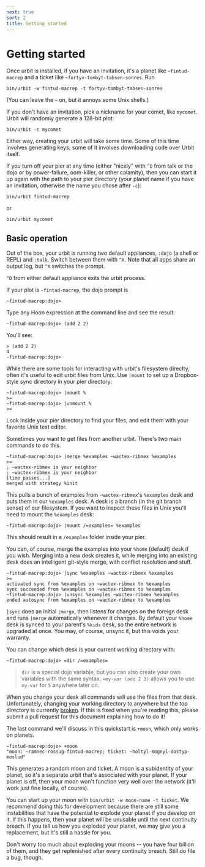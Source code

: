 ```yaml
---
next: true
sort: 2
title: Getting started
---
```


# Getting started

Once urbit is installed, if you have an invitation, it's a planet
like `~fintud-macrep` and a ticket like
`~fortyv-tombyt-tabsen-sonres`.  Run

    bin/urbit -w fintud-macrep -t fortyv-tombyt-tabsen-sonres

(You can leave the `~` on, but it annoys some Unix shells.)

If you don't have an invitation, pick a nickname for your comet,
like `mycomet`.  Urbit will randomly generate a 128-bit plot:

    bin/urbit -c mycomet

Either way, creating your urbit will take some time.  Some of
this time involves generating keys; some of it involves
downloading code over Urbit itself.

If you turn off your pier at any time (either "nicely" with `^D`
from talk or the dojo or by power-failure, oom-killer, or other
calamity), then you can start it up again with the path to your
pier directory (your planet name if you have an invitation,
otherwise the name you chose after `-c`):

    bin/urbit fintud-macrep

or

    bin/urbit mycomet

## Basic operation

Out of the box, your urbit is running two default appliances,
`:dojo` (a shell or REPL) and `:talk`.  Switch between them with
`^X`.  Note that all apps share an output log, but `^X` switches
the prompt.

`^D` from either default appliance exits the urbit process.

If your plot is `~fintud-macrep`, the dojo prompt is

    ~fintud-macrep:dojo>

Type any Hoon expression at the command line and see the result:

    ~fintud-macrep:dojo> (add 2 2)

You'll see:

    > (add 2 2)
    4
    ~fintud-macrep:dojo>

While there are some tools for interacting with urbit's
filesystem direclty, often it's useful to edit urbit files from
Unix.  Use `|mount` to set up a Dropbox-style sync directory in
your pier directory:

    ~fintud-macrep:dojo> |mount %
    >=
    ~fintud-macrep:dojo> |unmount %
    >=

Look inside your pier directory to find your files, and edit them
with your favorite Unix text editor.

Sometimes you want to get files from another urbit.  There's two
main commands to do this.

    ~fintud-macrep:dojo> |merge %examples ~wactex-ribmex %examples
    >=
    ; ~wactex-ribmex is your neighbor
    ; ~wactex-ribmex is your neighbor
    [time passes...]
    merged with strategy %init

This pulls a bunch of examples from `~wactex-ribmex`'s `%examples`
desk and puts them in our `%examples` desk.  A desk is a
branch (in the git branch sense) of our filesystem.  If you want to
inspect these files in Unix you'll need to mount the `%examples` 
desk:

    ~fintud-macrep:dojo> |mount /=examples= %examples

This should result in a `/examples` folder inside your pier.

You can, of course, merge the examples into your `%home`
(default) desk if you wish.  Merging into a new desk creates it,
while merging into an existing desk does an intelligent git-style
merge, with conflict resolution and stuff.

    ~fintud-macrep:dojo> |sync %examples ~wactex-ribmex %examples
    >=
    activated sync from %examples on ~wactex-ribmex to %examples
    sync succeeded from %examples on ~wactex-ribmex to %examples
    ~fintud-macrep:dojo> |unsync %examples ~wactex-ribmex %examples
    ended autosync from %examples on ~wactex-ribmex to %examples

`|sync` does an initial `|merge`, then listens for changes on the
foreign desk and runs `|merge` automatically whenever it changes.
By default your `%home` desk is synced to your parent's `%kids`
desk, so the entire network is upgraded at once.  You may, of
course, unsync it, but this voids your warranty.

You can change which desk is your current working directory with:

    ~fintud-macrep:dojo> =dir /=examples=

> `dir` is a special dojo variable, but you can also create your
> own variables with the same syntax.  `=my-var (add 2 3)` allows
> you to use `my-var` for `5` anywhere later on.

When you change your desk all commands will use the files from
that desk.  Unfortunately, changing your working directory to
anywhere but the top directory is currently
[broken](http://github.com/urbit/urbit/issues/565).  If this is
fixed when you're reading this, please submit a pull request for
this document explaining how to do it!

The last command we'll discuss in this quickstart is `+moon`,
which only works on planets.

    ~fintud-macrep:dojo> +moon
    "moon: ~ramnec-rossug-fintud-macrep; ticket: ~holtyl-mognyl-dostyp-moslud"

This generates a random moon and ticket.  A moon is a subidentity
of your planet, so it's a separate urbit that's associated with
your planet.  If your planet is off, then your moon won't
function very well over the network (it'll work just fine
locally, of coures).

You can start up your moon with `bin/urbit -w moon-name -t
ticket`.  We recommend doing this for development because there
are still some instabilities that have the potential to explode
your planet if you develop on it.  If this happens, then your
planet will be unusable until the next continuity breach.  If you
tell us how you exploded your planet, we may give you a
replacement, but it's still a hassle for you.

Don't worry too much about exploding your moons -- you have four
billion of them, and they get replenished after every continuity
breach.  Still do file a bug, though.
